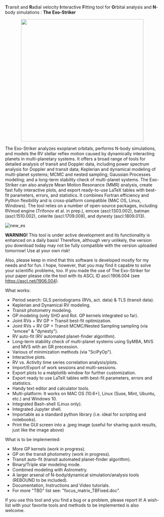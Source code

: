 
**T**ransit and **R**adial velocity **I**nteractive **F**itting tool for **O**rbital analysis and **N**-body simulations : **The Exo-Striker** 

<p align="center">
  <img width="400" src="https://github.com/3fon3fonov/trifon/blob/master/lib/33_striker.png">
</p>
 
The Exo-Striker analyzes exoplanet orbitals, performs N-body simulations, and models the RV stellar reflex motion caused by dynamically interacting planets in multi-planetary systems. It offers a broad range of tools for detailed analysis of transit and Doppler data, including power spectrum analysis for Doppler and transit data; Keplerian and dynamical modeling of multi-planet systems; MCMC and nested sampling; Gaussian Processes modeling; and a long-term stability check of multi-planet systems. The Exo-Striker can also analyze Mean Motion Resonance (MMR) analysis, create fast fully interactive plots, and export ready-to-use LaTeX tables with best-fit parameters, errors, and statistics. It combines Fortran efficiency and Python flexibility and is cross-platform compatible (MAC OS, Linux, Windows). The tool relies on a number of open-source packages, including RVmod engine (Trifonov et al. in prep.), emcee (ascl:1303.002), batman (ascl:1510.002), celerite (ascl:1709.008), and dynesty (ascl:1809.013).

![new_es](https://user-images.githubusercontent.com/44244057/60762330-87aa5300-a05d-11e9-8b6d-43d021901287.png)


**WARNING!** This tool is under active development and its functionality is enhanced on a daily basis! Therefore, although very unlikely, the version you download today may not be fully compatible with the version uploaded tomorrow! Use at your own risk!

Also, please keep in mind that this software is developed mostly for my needs and for fun. I hope, however, that you may find 
it capable to solve your scientific problems, too. If you made the use of The Exo-Striker for your paper please 
cite the tool with its ASCL ID ascl:1906.004 (see https://ascl.net/1906.004).


What works:

* Period search: GLS periodograms (RVs, act. data) & TLS (transit data).
* Keplerian and Dynamical RV modeling. 
* Transit photometry modeling.
* GP modeling (only SHO and Rot. GP kernels integrated so far).
* Joint RVs + RV GP + Transit best-fit optimization.
* Joint RVs + RV GP + Transit MCMC/Nested Sampling sampling (via "emcee" & "dynesty").
* RV auto-fit (RV automated planet-finder algorithm).
* Long-term stability check of multi-planet systems using SyMBA, MVS and MVS with an GR precession.
* Various of minimization methods (via "SciPyOp").
* Interactive plots.
* RV vs. Activity time series correlation analysis/plots.
* Import/Export of work sessions and multi-sessions. 
* Export plots to a matplotlib window for further customization.
* Export ready to use LaTeX tables with best-fit parameters, errors and statistics. 
* Handy text editor and calculator tools.
* Multi-platform: It works on MAC OS (10.6+), Linux (Suse, Mint, Ubuntu, etc.) and Windows 10.
* Integrated Bash-shell (Linux only).
* Integrated Jupyter shell.
* Importable as a standard python library (i.e. ideal for scripting and notebooks).
* Print the GUI screen into a .jpeg image (useful for sharing quick results, just like the image above)

What is to be implemented:

* More GP kernels (work in progress). 
* GP on the transit photometry (work in progress).
* Transit auto-fit (transit automated planet-finder algorithm).
* Binary/Triple star modeling mode.
* Combined modeling with Astrometry.
* A larger arsenal of N-body/dynamical simulation/analysis tools (REBOUND to be included). 
* Documentation, Instructions and Video tutorials.
* For more "TBD" list see: "focus_matrix_TBFixed.doc".

If you use this tool and you find a bug or a problem, please report it!
A wish-list with your favorite tools and methods to be implemented is also welcome.




